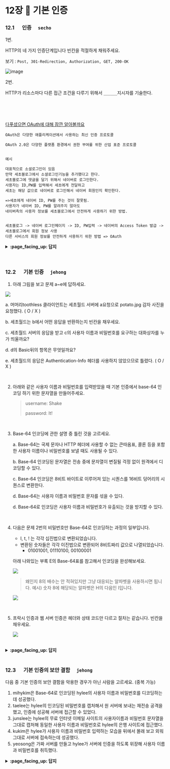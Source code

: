 # 12장 :octopus: 기본 인증
### __12.1__ 　 인증　 `secho`

1번.

HTTP의 네 가지 인증단계입니다 빈칸을 적절하게 채워주세요.

보기 : `Post, 301-Redirection, Authorization, GET, 200-OK`

![image](https://user-images.githubusercontent.com/55486644/91297759-cfe48180-e7d9-11ea-82c4-ca1d2809eece.png)


2번.

HTTP가 리소스마다 다른 접근 조건을 다루기 위해서 `______`지시자를 기술한다.

<br>
<br>
<br>

[다푸셨으면 OAuth에 대해 잠깐 알아볼까요](https://interconnection.tistory.com/76)

```
OAuth은 다양한 애플리케이션에서 사용하는 최신 인증 프로토콜

OAuth 2.0은 다양한 플랫폼 환경에서 권한 부여를 위한 산업 표준 프로토콜


예시

대표적으로 소셜로그인이 있음
만약 세초블로그에서 소셜로그인기능을 추가했다고 한다.
세초블로그에 댓글을 달기 위해서 네이버로 로그인한다.
사용자는 ID,PW를 입력해서 세초에게 전달하고
세초는 해당 값으로 네이버로 로그인해서 네이버 회원인지 확인한다.

=>세초에게 네이버 ID, PW를 주는 것이 잘못됨.
사용자가 네이버 ID, PW를 알려주지 않아도 
네이버측의 사용자 정보를 세초블로그에서 안전하게 사용하기 위한 방법.


세초블로그 -> 네이버 로그인페이지 -> ID, PW입력 -> 네이버의 Access Token 발급 -> 세초블로그에서 회원 정보 사용
다른 서비스의 회원 정보를 안전하게 사용하기 위한 방법 => OAuth

```

<details>
<summary> <b> :page_facing_up: 답지 </b>  </summary>
<div markdown="1">


- 1번.

  HTTP의 네 가지 인증단계입니다 빈칸을 적절하게 채워주세요.

  보기 : `Post, 301-Redirection, Authorization, GET, 200-OK`
![image](https://user-images.githubusercontent.com/55486644/91297759-cfe48180-e7d9-11ea-82c4-ca1d2809eece.png)

  

  정답 : 위에서부터 , `GET` , `Authorization`, `200 OK`

  

  2번.

  HTTP가 리소스마다 다른 접근 조건을 다루기 위해서 `______`지시자를 기술한다.

  `realm`지시자

</div>
</details>

<br>
<br>

### __12.2__ 　 기본 인증　 `jehong`

1.  아래 그림을 보고 문제 a~e에 답하세요.

![](https://images.velog.io/images/jehjong/post/86e1a2fe-fe1c-4b95-94c8-a6d5ae029c8f/image.png)

  a. 머머리toothless 클라이언트는 세초월드 서버에 a요청으로 potato.jpg 감자 사진을 요청했다. ( O / X )

  b. 세초월드는 b에서 어떤 응답을 반환하는지 빈칸을 채우세요.

  c. 세초월드 서버의 응답을 받고 c의 사용자 이름과 비밀번호를 요구하는 대화상자를 누가 띄울까요?

  d. d의 Basic뒤의 항목은 무엇일까요?

  e. 세초월드의 응답은 Authentication-Info 헤더를 사용하지 않았으므로 틀렸다. ( O / X )

<br>

2. 아래와 같은 사용자 이름과 비밀번호를 입력받았을 때 기본 인증에서 base-64 인코딩 하기 위한 문자열을 만들어주세요.

   > username: Shake
   >
   > password: It!

<br>

3. Base-64 인코딩에 관한 설명 중 틀린 것을 고르세요.

   a. Base-64는 국제 문자나 HTTP 헤더에 사용할 수 없는 큰따옴표, 콜론 등을 포함한 사용자 이름이나 비밀번호를 보낼 때도 사용될 수 있다. 

   b. Base-64 인코딩된 문자열은 전송 중에 문자열이 변질될 걱정 없이 원격에서 디코딩할 수 있다.

   c. Base-64 인코딩은 8비트 바이트로 이루어져 있는 시퀀스를 16비트 덩어리의 시퀀스로 변환한다.

   d. Base-64는 사용자 이름과 비밀번호 문자를 섞을 수 있다.

   d. Base-64로 인코딩은 사용자 이름과 비밀번호가 유출되는 것을 방지할 수 있다.


<br>

4. 다음은 문제 2번의 비밀번호만 Base-64로 인코딩하는 과정의 일부입니다. 

   - I, t, ! 는 각각 십진법으로 변환되었습니다.
   - 변환된 숫자들은 각각 이진법으로 변환되어 8비트짜리 값으로 나열되었습니다.
     - 01001001, 01110100, 00100001

   아래 나와있는 부록 E의 Base-64표를 참고해서 인코딩을 완성해보세요.

   ![](https://images.velog.io/images/jehjong/post/0500c8b3-0b1e-4dbe-9fd0-99ce85ca55e1/image.png)

   >  왜인지 8의 배수는 안 적혀있지만 그냥 대응되는 알파벳을 사용하시면 됩니다. 예시) 숫자 8에 해당되는 알파벳은 H의 다음인 I입니다.

   ![](https://images.velog.io/images/jehjong/post/06badca3-084e-4522-b012-d141dd36cae6/image.png)


<br>


5. 프락시 인증과 웹 서버 인증은 헤더와 상태 코드만 다르고 절차는 같습니다. 빈칸을 채우세요.

   ![](https://images.velog.io/images/jehjong/post/b9ff7391-1b7e-4864-9b4b-854e35cecad2/image.png)

   
<br>

<details>
<summary> <b> :page_facing_up: 답지 </b>  </summary>
<div markdown="1">
  
1.  아래 그림을 보고 문제 a~e에 답하세요.  **p.324, 326**


![](https://images.velog.io/images/jehjong/post/f765c558-6030-4b85-875f-c4d0f82ffbe9/image.png)

  a. 머머리toothless 클라이언트는 세초월드 서버에 a요청으로 potato.jpg 감자 사진을 요청했다. ( **O** / X )

> **O**

  b. 세초월드는 b에서 어떤 응답을 반환하는지 빈칸을 채우세요.

  > 401 Authorization Required

  c. 세초월드 서버의 응답을 받고 c의 사용자 이름과 비밀번호를 요구하는 대화상자를 누가 띄울까요?

> 브라우저

  d. d의 Basic뒤의 항목은 무엇일까요?

> Base-64로 인코딩된 사용자 이름과 비밀번호

  e. 세초월드의 응답은 Authentication-Info 헤더를 사용하지 않았으므로 틀렸다. ( O / **X** )

> **X** 
>
> **p.323** 
>
> 어떤 인증 알고리즘은 **선택적인 헤더인 Authentication-Info**에 인증 세션에 관한 추가 정보를 기술해서 응답하기도 한다. 


<br>

<br>

2. 아래와 같은 사용자 이름과 비밀번호를 입력받았을 때 기본 인증에서 base-64 인코딩 하기 위한 문자열을 만들어주세요.

   > 답: Shake:It! **p.327**
   >
   > 브라우저는 사용자 이름과 비밀번호를 콜론으로 이어 문자열을 만든 후 base-64로 인코딩한다.


<br>

3. Base-64 인코딩에 관한 설명 중 틀린 것을 고르세요.

   a. Base-64는 국제 문자나 HTTP 헤더에 사용할 수 없는 큰따옴표, 콜론 등을 포함한 사용자 이름이나 비밀번호를 보낼 때도 사용될 수 있다. 

   b. Base-64 인코딩된 문자열은 전송 중에 문자열이 변질될 걱정 없이 원격에서 디코딩할 수 있다.

   **c. Base-64 인코딩은 8비트 바이트로 이루어져 있는 시퀀스를 16비트 덩어리의 시퀀스로 변환한다.**

   d. Base-64는 사용자 이름과 비밀번호 문자를 섞을 수 있다.

   d. Base-64로 인코딩은 사용자 이름과 비밀번호가 유출되는 것을 방지할 수 있다.

   > 답: **c**
   >
   > **p.326-327** 8비트 바이트로 이루어져 있는 시퀀스를 6비트 덩어리의 시퀀스로 변환한다.


<br>

4. 다음은 문제 2번의 비밀번호만 Base-64로 인코딩하는 과정의 일부입니다. 

   - I, t, ! 는 각각 십진법으로 변환되었습니다.
   - 변환된 숫자들은 각각 이진법으로 변환되어 8비트짜리 값으로 나열되었습니다.
     - 01001001, 01110100, 00100001

   아래 나와있는 부록 E의 Base-64표를 참고해서 인코딩을 완성해보세요.

   ![](https://images.velog.io/images/jehjong/post/0500c8b3-0b1e-4dbe-9fd0-99ce85ca55e1/image.png)

   >  왜인지 8의 배수는 안 적혀있지만 그냥 대응되는 알파벳을 사용하시면 됩니다. 예시) 숫자 8에 해당되는 알파벳은 H의 다음인 I입니다.

   ![](https://images.velog.io/images/jehjong/post/06badca3-084e-4522-b012-d141dd36cae6/image.png)

![](https://images.velog.io/images/jehjong/post/6e4221c8-0cff-4b94-bdd2-f41fcec44f51/image.png)

> 답: **SXQh**
>
> **p.662-663** (pdf 파일에서 "Ow!" 를 검색하면 쉽게 접근 가능)
>
> 1. 8비트로 쪼개진 이진값들을 6비트들로 쪼개준다.
>
>    010010, 010111, 010000, 100001
>
> 2. 조각난 6비트짜리 값들을 각각 십진법으로 변환한다.
>
>    18, 23, 16, 33
>
> 3. 변환한 숫자들을 `표 E-1 Base-64 알파벳` 에서 대응되는 문자로 변환해준다.
>
>    SXQh



<br>


5. 프락시 인증과 웹 서버 인증은 헤더와 상태 코드만 다르고 절차는 같습니다. 빈칸을 채우세요.

   ![](https://images.velog.io/images/jehjong/post/389b8a9b-3c3b-4c53-9295-46a2f2124516/image.png)

   

</div>
</details>
<br>

### __12.3__ 　 기본 인증의 보안 결함　 `jehong`

다음 중 기본 인증의 보안 결함을 악용한 경우가 아닌 사람을 고르세요. (중복 가능)

1. mihykim은 Base-64로 인코딩된 hylee의 사용자 이름과 비밀번호를 디코딩하는데 성공했다.
2. taelee는 hylee의 인코딩된 비밀번호를 캡처해서 원 서버에 보내는 재전송 공격을 했고, 인증에 성공해 서버에 접근할 수 있었다.
3. junslee는 hylee의 무료 인터넷 이메일 사이트의 사용자이름과 비밀번호 문자열을 그대로 캡처해 동일한 사용자 이름과 비밀번호로 hylee의 은행 사이트에 접근했다.
4. kukim은 hylee가 사용자 이름과 비밀번호 입력하는 모습을 뒤에서 몰래 보고 외워 그대로 서버에 접속하는데 성공했다.
5. yeosong은 가짜 서버를 만들고 hylee가 서버에 인증을 하도록 위장해 사용자 이름과 비밀번호를 취득했다.




<details>
<summary> <b> :page_facing_up: 답지 </b>  </summary>
<div markdown="1">

다음 중 기본 인증의 보안 결함을 악용한 경우가 아닌 사람을 고르세요. (중복 가능)

1. mihykim은 Base-64로 인코딩된 hylee의 사용자 이름과 비밀번호를 디코딩하는데 성공했다.
2. taelee는 hylee의 인코딩된 비밀번호를 캡처해서 원 서버에 보내는 재전송 공격을 했고, 인증에 성공해 서버에 접근할 수 있었다.
3. junslee는 hylee의 무료 인터넷 이메일 사이트의 사용자이름과 비밀번호 문자열을 그대로 캡처해 동일한 사용자 이름과 비밀번호로 hylee의 은행 사이트에 접근했다.
4. **kukim은 hylee가 사용자 이름과 비밀번호 입력하는 모습을 뒤에서 몰래 보고 외워 그대로 서버에 접속하는데 성공했다.**
5. yeosong은 가짜 서버를 만들고 hylee가 인증을 하도록 위장해 사용자 이름과 비밀번호를 취득했다.

> 답: **4번 kukim**
>
> **p.328-329**

</div>
</details>
<br>
